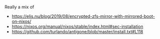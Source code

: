 Really a mix of
- https://elis.nu/blog/2019/08/encrypted-zfs-mirror-with-mirrored-boot-on-nixos/
- https://nixos.org/manual/nixos/stable/index.html#sec-installation
- https://github.com/turlando/antigone/blob/master/install.txt#L118